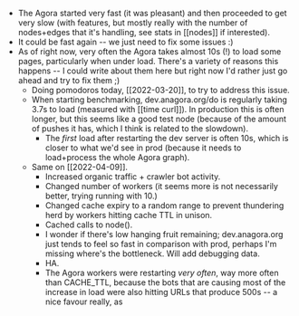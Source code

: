 - The Agora started very fast (it was pleasant) and then proceeded to get very slow (with features, but mostly really with the number of nodes+edges that it's handling, see stats in [[nodes]] if interested).
- It could be fast again -- we just need to fix some issues :)
- As of right now, very often the Agora takes almost 10s (!) to load some pages, particularly when under load. There's a variety of reasons this happens -- I could write about them here but right now I'd rather just go ahead and try to fix them ;)
	- Doing pomodoros today, [[2022-03-20]], to try to address this issue.
	- When starting benchmarking, dev.anagora.org/do is regularly taking 3.7s to load (measured with [[time curl]]). In production this is often longer, but this seems like a good test node (because of the amount of pushes it has, which I think is related to the slowdown).
		- The *first* load after restarting the dev server is often 10s, which is closer to what we'd see in prod (because it needs to load+process the whole Agora graph).
	- Same on [[2022-04-09]].
		- Increased organic traffic + crawler bot activity.
		- Changed number of workers (it seems more is not necessarily better, trying running with 10.)
		- Changed cache expiry to a random range to prevent thundering herd by workers hitting cache TTL in unison.
		- Cached calls to node().
		- I wonder if there's low hanging fruit remaining; dev.anagora.org just tends to feel so fast in comparison with prod, perhaps I'm missing where's the bottleneck. Will add debugging data.
		- HA.
		- The Agora workers were restarting *very often*, way more often than CACHE_TTL, because the bots that are causing most of the increase in load were also hitting URLs that produce 500s -- a nice favour really, as